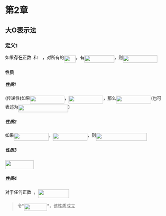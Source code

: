 # 第2章

## 大O表示法

### 定义1

如果**存在**正数<img src="/note/chapter02/tex/3e18a4a28fdee1744e5e3f79d13b9ff6.svg?invert_in_darkmode&sanitize=true" align=middle width=7.11380504999999pt height=14.15524440000002pt/>和<img src="/note/chapter02/tex/f9c4988898e7f532b9f826a75014ed3c.svg?invert_in_darkmode&sanitize=true" align=middle width=14.99998994999999pt height=22.465723500000017pt/>，对所有的<img src="/note/chapter02/tex/9111d2fe7ac2a873fa10b222beb55b9e.svg?invert_in_darkmode&sanitize=true" align=middle width=37.65229379999999pt height=22.465723500000017pt/>，有<img src="/note/chapter02/tex/d37b695917d38d3aa716b1896661b9ba.svg?invert_in_darkmode&sanitize=true" align=middle width=96.23705519999999pt height=24.65753399999998pt/>，则<img src="/note/chapter02/tex/603fd07165a17c7ad477e730ecd866b4.svg?invert_in_darkmode&sanitize=true" align=middle width=111.25087874999998pt height=24.65753399999998pt/>

#### 性质

##### 性质1

(传递性)如果<img src="/note/chapter02/tex/603fd07165a17c7ad477e730ecd866b4.svg?invert_in_darkmode&sanitize=true" align=middle width=111.25087874999998pt height=24.65753399999998pt/>，<img src="/note/chapter02/tex/aeabf07d52cbcf38b971fd681d9a8f1d.svg?invert_in_darkmode&sanitize=true" align=middle width=110.90458004999998pt height=24.65753399999998pt/>，那么<img src="/note/chapter02/tex/3d65bee6325ae66b2a920ae03f2993f0.svg?invert_in_darkmode&sanitize=true" align=middle width=112.29163605pt height=24.65753399999998pt/>(也可表述为<img src="/note/chapter02/tex/cef43157def65e6326d067648a6c5dff.svg?invert_in_darkmode&sanitize=true" align=middle width=161.42554065pt height=24.65753399999998pt/>)

##### 性质2

如果<img src="/note/chapter02/tex/3d65bee6325ae66b2a920ae03f2993f0.svg?invert_in_darkmode&sanitize=true" align=middle width=112.29163605pt height=24.65753399999998pt/>，<img src="/note/chapter02/tex/aeabf07d52cbcf38b971fd681d9a8f1d.svg?invert_in_darkmode&sanitize=true" align=middle width=110.90458004999998pt height=24.65753399999998pt/>，则<img src="/note/chapter02/tex/94d1cb13f32309b4a14e8dcb80cc95e5.svg?invert_in_darkmode&sanitize=true" align=middle width=163.46549505pt height=24.65753399999998pt/>

##### 性质3

<img src="/note/chapter02/tex/753236752d9f863e4f9e37e5d684d236.svg?invert_in_darkmode&sanitize=true" align=middle width=92.29728419999998pt height=27.91243950000002pt/>

##### 性质4

对于任何正数<img src="/note/chapter02/tex/36b5afebdba34564d884d347484ac0c7.svg?invert_in_darkmode&sanitize=true" align=middle width=7.710416999999989pt height=21.68300969999999pt/>，<img src="/note/chapter02/tex/013c31a1671fe5ce8dc26c76cae45a17.svg?invert_in_darkmode&sanitize=true" align=middle width=99.80398394999999pt height=27.91243950000002pt/>
> 令*<img src="/note/chapter02/tex/652ade93278342a32b998d20c489ec50.svg?invert_in_darkmode&sanitize=true" align=middle width=74.16824414999999pt height=22.465723500000017pt/>*，该性质成立
